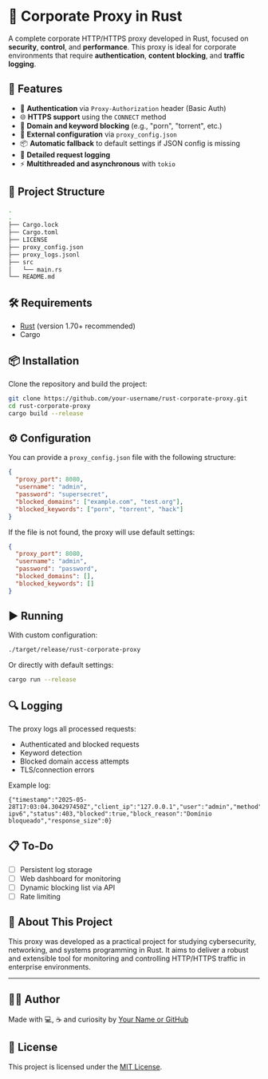 
# 🔐 Corporate Proxy in Rust

A complete corporate HTTP/HTTPS proxy developed in Rust, focused on **security**, **control**, and **performance**. This proxy is ideal for corporate environments that require **authentication**, **content blocking**, and **traffic logging**.

## 🚀 Features

- 🔐 **Authentication** via `Proxy-Authorization` header (Basic Auth)
- 🌐 **HTTPS support** using the `CONNECT` method
- 🚫 **Domain and keyword blocking** (e.g., "porn", "torrent", etc.)
- 📄 **External configuration** via `proxy_config.json`
- 📦 **Automatic fallback** to default settings if JSON config is missing
- 🧾 **Detailed request logging**
- ⚡ **Multithreaded and asynchronous** with `tokio`

## 📁 Project Structure

```bash
.
.
├── Cargo.lock
├── Cargo.toml
├── LICENSE
├── proxy_config.json
├── proxy_logs.jsonl
├── src
│   └── main.rs
└── README.md

```

## 🛠️ Requirements

- [Rust](https://www.rust-lang.org/) (version 1.70+ recommended)
- Cargo

## 📦 Installation

Clone the repository and build the project:

```bash
git clone https://github.com/your-username/rust-corporate-proxy.git
cd rust-corporate-proxy
cargo build --release
```

## ⚙️ Configuration

You can provide a `proxy_config.json` file with the following structure:

```json
{
  "proxy_port": 8080,
  "username": "admin",
  "password": "supersecret",
  "blocked_domains": ["example.com", "test.org"],
  "blocked_keywords": ["porn", "torrent", "hack"]
}
```

If the file is not found, the proxy will use default settings:

```json
{
  "proxy_port": 8080,
  "username": "admin",
  "password": "password",
  "blocked_domains": [],
  "blocked_keywords": []
}
```

## ▶️ Running

With custom configuration:

```bash
./target/release/rust-corporate-proxy
```

Or directly with default settings:

```bash
cargo run --release
```

## 🔍 Logging

The proxy logs all processed requests:

- Authenticated and blocked requests
- Keyword detection
- Blocked domain access attempts
- TLS/connection errors

Example log:

```
{"timestamp":"2025-05-28T17:03:04.304297450Z","client_ip":"127.0.0.1","user":"admin","method":"GET","url":"http://detectportal.firefox.com/success.txt?ipv6","status":403,"blocked":true,"block_reason":"Domínio bloqueado","response_size":0}
```

## 📋 To-Do

- [ ] Persistent log storage
- [ ] Web dashboard for monitoring
- [ ] Dynamic blocking list via API
- [ ] Rate limiting

## 🧠 About This Project

This proxy was developed as a practical project for studying cybersecurity, networking, and systems programming in Rust. It aims to deliver a robust and extensible tool for monitoring and controlling HTTP/HTTPS traffic in enterprise environments.

---

## 🧑‍💻 Author

Made with 💻, ☕ and curiosity by [Your Name or GitHub](https://github.com/your-username)

## 📄 License

This project is licensed under the [MIT License](LICENSE).
